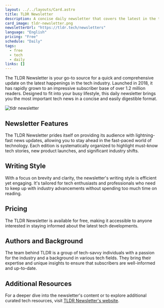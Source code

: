 ```yaml
---
layout: ../../layouts/Card.astro
title: TLDR Newsletter
description: A concise daily newsletter that covers the latest in the tech world, designed to keep you informed quickly and efficiently.
card_image: tldr-newsletter.png
newsletterUrl: "https://tldr.tech/newsletters"
language: "English"
pricing: "Free"
schedule: "Daily"
tags:
  - free
  - tech
  - daily
links: []
---
```


The TLDR Newsletter is your go-to source for a quick and comprehensive update on the latest happenings in the tech industry. Launched in 2018, it has rapidly grown to an impressive subscriber base of over 1.2 million readers. Designed to fit into your busy lifestyle, this daily newsletter brings you the most important tech news in a concise and easily digestible format.

![tldr newsletter](images/tldr-newsletter.webp)

## Newsletter Features

The TLDR Newsletter prides itself on providing its audience with lightning-fast news updates, allowing you to stay ahead in the fast-paced world of technology. Each edition is systematically organized to highlight must-know tech stories, new product launches, and significant industry shifts.

## Writing Style

With a focus on brevity and clarity, the newsletter's writing style is efficient yet engaging. It's tailored for tech enthusiasts and professionals who need to keep up with industry advancements without spending too much time on reading.

## Pricing

The TLDR Newsletter is available for free, making it accessible to anyone interested in staying informed about the latest tech developments.

## Authors and Background

The team behind TLDR is a group of tech-savvy individuals with a passion for the industry and a background in various tech fields. They bring their expertise and unique insights to ensure that subscribers are well-informed and up-to-date.

## Additional Resources

For a deeper dive into the newsletter's content or to explore additional curated tech resources, visit [TLDR Newsletter's website](https://tldr.tech/newsletters).